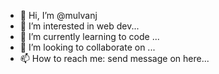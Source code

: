 - 👋 Hi, I’m @mulvanj
- 👀 I’m interested in web dev...
- 🌱 I’m currently learning to code ...
- 💞️ I’m looking to collaborate on ...
- 📫 How to reach me: send message on here...

<!---
mulvanj/mulvanj is a ✨ special ✨ repository because its `README.md` (this file) appears on your GitHub profile.
You can click the Preview link to take a look at your changes.
--->
